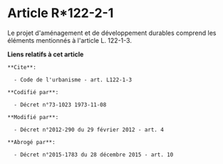 # Article R*122-2-1

Le projet d'aménagement et de développement durables comprend les éléments mentionnés à l'article L. 122-1-3.

**Liens relatifs à cet article**

	**Cite**:

	  - Code de l'urbanisme - art. L122-1-3

	**Codifié par**:

	  - Décret n°73-1023 1973-11-08

	**Modifié par**:

	  - Décret n°2012-290 du 29 février 2012 - art. 4

	**Abrogé par**:

	  - Décret n°2015-1783 du 28 décembre 2015 - art. 10
